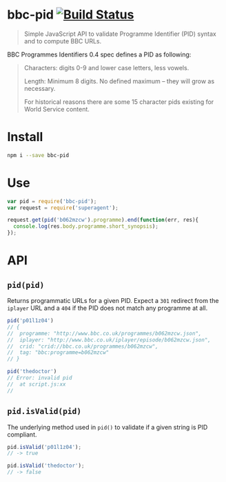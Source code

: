 # bbc-pid [![Build Status](https://travis-ci.org/oncletom/bbc-pid.svg?branch=master)](https://travis-ci.org/oncletom/bbc-pid)

> Simple JavaScript API to validate Programme Identifier (PID) syntax and to compute BBC URLs.

BBC Programmes Identifiers 0.4 spec defines a PID as following:

> Characters: digits 0-9 and lower case letters, less vowels.
> 
> Length: Minimum 8 digits. No defined maximum – they will grow as necessary.
> 
> For historical reasons there are some 15 character pids existing for World Service content.

# Install

```bash
npm i --save bbc-pid
```

# Use

```js
var pid = require('bbc-pid');
var request = require('superagent');

request.get(pid('b062mzcw').programme).end(function(err, res){
  console.log(res.body.programme.short_synopsis);
});
```


# API

## `pid(pid)`

Returns programmatic URLs for a given PID. Expect a `301` redirect from the `iplayer` URL and a `404` if the PID does not match any programme at all.

```js
pid('p01l1z04')
// {
//  programme: "http://www.bbc.co.uk/programmes/b062mzcw.json",
//  iplayer: "http://www.bbc.co.uk/iplayer/episode/b062mzcw.json",
//  crid: "crid://bbc.co.uk/programmes/b062mzcw",
//  tag: "bbc:programme=b062mzcw"
// }

pid('thedoctor')
// Error: invalid pid
//  at script.js:xx
//  
```


## `pid.isValid(pid)`

The underlying method used in `pid()` to validate if a given string is PID compliant.

```js
pid.isValid('p01l1z04');
// -> true

pid.isValid('thedoctor');
// -> false
```




